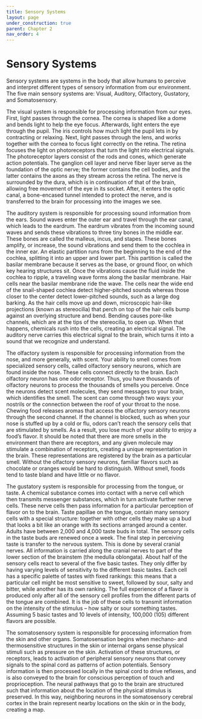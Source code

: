 ```yaml
---
title: Sensory Systems
layout: page
under_construction: true
parent: Chapter 2
nav_order: 4
---
```


# Sensory Systems
Sensory systems are systems in the body that allow humans to perceive and interpret different types of sensory information from our environment. The five main sensory systems are: Visual, Auditory, Olfactory, Gustatory, and Somatosensory.

The visual system is responsible for processing information from our eyes. First, light passes through the cornea. The cornea is shaped like a dome and bends light to help the eye focus. Afterwards, light enters the eye through the pupil. The iris controls how much light the pupil lets in by contracting or relaxing. Next, light passes through the lens, and works together with the cornea to focus light correctly on the retina. The retina focuses the light on photoreceptors that turn the light into electrical signals. The photoreceptor layers consist of the rods and cones, which generate action potentials. The ganglion cell layer and nerve fiber layer serve as the foundation of the optic nerve; the former contains the cell bodies, and the latter contains the axons as they stream across the retina. The nerve is surrounded by the dura, which is in continuation of that of the brain, allowing free movement of the eye in its socket. After, it enters the optic canal, a bone-encased tunnel intended to protect the nerve, and is transferred to the brain for processing into the images we see.

The auditory system is responsible for processing sound information from the ears. Sound waves enter the outer ear and travel through the ear canal, which leads to the eardrum. The eardrum vibrates from the incoming sound waves and sends these vibrations to three tiny bones in the middle ear. These bones are called the malleus, incus, and stapes. These bones amplify, or increase, the sound vibrations and send them to the cochlea in the inner ear. An elastic partition runs from the beginning to the end of the cochlea, splitting it into an upper and lower part. This partition is called the basilar membrane because it serves as the base, or ground floor, on which key hearing structures sit. Once the vibrations cause the fluid inside the cochlea to ripple, a traveling wave forms along the basilar membrane. Hair cells near the basilar membrane ride the wave. The cells near the wide end of the snail-shaped cochlea detect higher-pitched sounds whereas those closer to the center detect lower-pitched sounds, such as a large dog barking. As the hair cells move up and down, microscopic hair-like projections (known as stereocilia) that perch on top of the hair cells bump against an overlying structure and bend. Bending causes pore-like channels, which are at the tips of the stereocilia, to open up. When that happens, chemicals rush into the cells, creating an electrical signal. The auditory nerve carries this electrical signal to the brain, which turns it into a sound that we recognize and understand.

The olfactory system is responsible for processing information from the nose, and more generally, with scent. Your ability to smell comes from specialized sensory cells, called olfactory sensory neurons, which are found inside the nose. These cells connect directly to the brain. Each olfactory neuron has one odor receptor. Thus, you have thousands of olfactory neurons to process the thousands of smells you perceive. Once the neurons detect scent molecules, they send messages to your brain, which identifies the smell. The scent can come through two ways: your nostrils or the connection between the roof of your throat to the nose. Chewing food releases aromas that access the olfactory sensory neurons through the second channel. If the channel is blocked, such as when your nose is stuffed up by a cold or flu, odors can’t reach the sensory cells that are stimulated by smells. As a result, you lose much of your ability to enjoy a food’s flavor. It should be noted that there are more smells in the environment than there are receptors, and any given molecule may stimulate a combination of receptors, creating a unique representation in the brain. These representations are registered by the brain as a particular smell. Without the olfactory sensory neurons, familiar flavors such as chocolate or oranges would be hard to distinguish. Without smell, foods tend to taste bland and have little or no flavor.

The gustatory system is responsible for processing from the tongue, or taste. A chemical substance comes into contact with a nerve cell which then transmits messenger substances, which in turn activate further nerve cells. These nerve cells then pass information for a particular perception of flavor on to the brain. Taste papillae on the tongue, contain many sensory cells with a special structure: together with other cells they make up a bud that looks a bit like an orange with its sections arranged around a center. Adults have between 2,000 and 4,000 taste buds in total. The sensory cells in the taste buds are renewed once a week. The final step in perceiving taste is transfer to the nervous system. This is done by several cranial nerves. All information is carried along the cranial nerves to part of the lower section of the brainstem (the medulla oblongata). About half of the sensory cells react to several of the five basic tastes. They only differ by having varying levels of sensitivity to the different basic tastes. Each cell has a specific palette of tastes with fixed rankings: this means that a particular cell might be most sensitive to sweet, followed by sour, salty and bitter, while another has its own ranking. The full experience of a flavor is produced only after all of the sensory cell profiles from the different parts of the tongue are combined. It is the job of these cells to transmit information on the intensity of the stimulus – how salty or sour something tastes. Assuming 5 basic tastes and 10 levels of intensity, 100,000 (105) different flavors are possible.

The somatosensory system is responsible for processing information from the skin and other organs. Somatosensation begins when mechano- and thermosensitive structures in the skin or internal organs sense physical stimuli such as pressure on the skin. Activation of these structures, or receptors, leads to activation of peripheral sensory neurons that convey signals to the spinal cord as patterns of action potentials. Sensory information is then processed locally in the spinal cord to drive reflexes, and is also conveyed to the brain for conscious perception of touch and proprioception. The neural pathways that go to the brain are structured such that information about the location of the physical stimulus is preserved. In this way, neighboring neurons in the somatosensory cerebral cortex in the brain represent nearby locations on the skin or in the body, creating a map.
